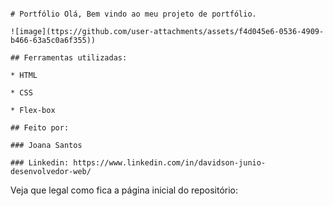 ```

# Portfólio Olá, Bem vindo ao meu projeto de portfólio.

![image](ttps://github.com/user-attachments/assets/f4d045e6-0536-4909-b466-63a5c0a6f355))

## Ferramentas utilizadas:

* HTML

* CSS

* Flex-box

## Feito por:

### Joana Santos

### Linkedin: https://www.linkedin.com/in/davidson-junio-desenvolvedor-web/

```

Veja que legal como fica a página inicial do repositório:


